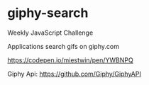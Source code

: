 # giphy-search
Weekly JavaScript Challenge

Applications search gifs on giphy.com

https://codepen.io/miestwin/pen/YWBNPQ

Giphy Api: https://github.com/Giphy/GiphyAPI
